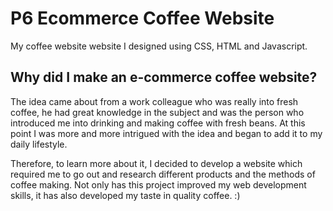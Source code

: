 # P6 Ecommerce Coffee Website
 
 My coffee website website I designed using CSS, HTML and Javascript. 
 
## Why did I make an e-commerce coffee website?

The idea came about from a work colleague who was really into fresh coffee, he had great knowledge in the subject and was the person who introduced me into drinking and making coffee with fresh beans. At this point I was more and more intrigued with the idea and began to add it to my daily lifestyle. 

Therefore, to learn more about it, I decided to develop a website which required me to go out and research different products and the methods of coffee making. Not only has this project improved my web development skills, it has also developed my taste in quality coffee. :)

